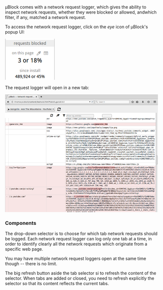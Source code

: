 µBlock comes with a network request logger, which gives the ability to inspect network requests, whether they were blocked or allowed, andwhich filter, if any, matched a network request.

To access the network request logger, click on the _eye_ icon of µBlock's popup UI:

![Figure 1](https://raw.githubusercontent.com/gorhill/uBlock/master/doc/img/popup-1c.png)

The request logger will open in a new tab:

![Figure 2](https://raw.githubusercontent.com/gorhill/uBlock/master/doc/img/rlogger-01.png)

### Components

The drop-down selector is to choose for which tab network requests should be logged. Each network request logger can log only one tab at a time, in order to identify clearly all the network requests which originate from a specific web page.

You may have multiple network request loggers open at the same time though -- there is no limit.

The big refresh button aside the tab selector si to refresh the content of the selector. When tabs are added or closed, you need to refresh explicitly the selector so that its content reflects the current tabs.